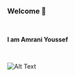 ### Welcome 👋
<br>

**I am Amrani Youssef**

<br>

![Alt Text](https://media.giphy.com/media/scZPhLqaVOM1qG4lT9/giphy.gif)
